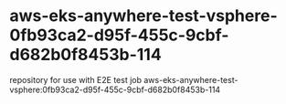 # aws-eks-anywhere-test-vsphere-0fb93ca2-d95f-455c-9cbf-d682b0f8453b-114
repository for use with E2E test job aws-eks-anywhere-test-vsphere:0fb93ca2-d95f-455c-9cbf-d682b0f8453b-114
